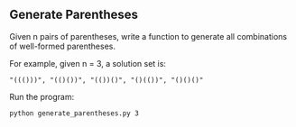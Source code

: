 ## Generate Parentheses 

Given n pairs of parentheses, write a function to generate all combinations of well-formed parentheses.

For example, given n = 3, a solution set is:
```
"((()))", "(()())", "(())()", "()(())", "()()()"
```

Run the program:
```
python generate_parentheses.py 3
```
